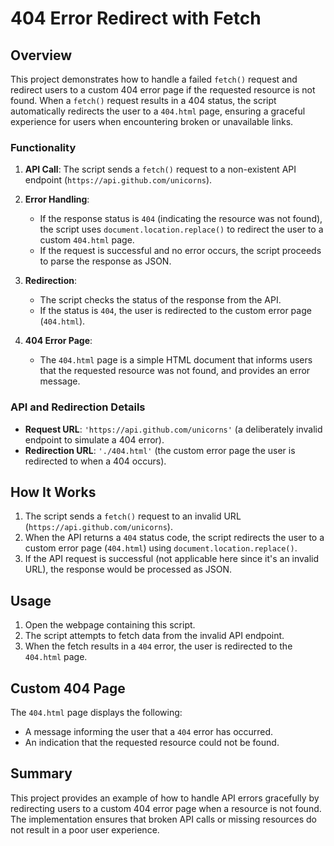 # 404 Error Redirect with Fetch

## Overview

This project demonstrates how to handle a failed `fetch()` request and redirect users to a custom 404 error page if the requested resource is not found. When a `fetch()` request results in a 404 status, the script automatically redirects the user to a `404.html` page, ensuring a graceful experience for users when encountering broken or unavailable links.

### Functionality

1. **API Call**: The script sends a `fetch()` request to a non-existent API endpoint (`https://api.github.com/unicorns`).
2. **Error Handling**:

   - If the response status is `404` (indicating the resource was not found), the script uses `document.location.replace()` to redirect the user to a custom `404.html` page.
   - If the request is successful and no error occurs, the script proceeds to parse the response as JSON.

3. **Redirection**:
   - The script checks the status of the response from the API.
   - If the status is `404`, the user is redirected to the custom error page (`404.html`).
4. **404 Error Page**:
   - The `404.html` page is a simple HTML document that informs users that the requested resource was not found, and provides an error message.

### API and Redirection Details

- **Request URL**: `'https://api.github.com/unicorns'` (a deliberately invalid endpoint to simulate a 404 error).
- **Redirection URL**: `'./404.html'` (the custom error page the user is redirected to when a 404 occurs).

## How It Works

1. The script sends a `fetch()` request to an invalid URL (`https://api.github.com/unicorns`).
2. When the API returns a `404` status code, the script redirects the user to a custom error page (`404.html`) using `document.location.replace()`.
3. If the API request is successful (not applicable here since it's an invalid URL), the response would be processed as JSON.

## Usage

1. Open the webpage containing this script.
2. The script attempts to fetch data from the invalid API endpoint.
3. When the fetch results in a `404` error, the user is redirected to the `404.html` page.

## Custom 404 Page

The `404.html` page displays the following:

- A message informing the user that a `404` error has occurred.
- An indication that the requested resource could not be found.

## Summary

This project provides an example of how to handle API errors gracefully by redirecting users to a custom 404 error page when a resource is not found. The implementation ensures that broken API calls or missing resources do not result in a poor user experience.
